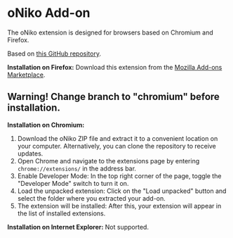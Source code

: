# oNiko Add-on

The oNiko extension is designed for browsers based on Chromium and Firefox.

Based on [this GitHub repository](https://github.com/bazelik-null/oniko.js).

**Installation on Firefox:**
Download this extension from the [Mozilla Add-ons Marketplace](https://addons.mozilla.org/en-US/firefox/addon/oniko/).

## Warning! Change branch to "chromium" before installation.
**Installation on Chromium:**
1. Download the oNiko ZIP file and extract it to a convenient location on your computer. Alternatively, you can clone the repository to receive updates.
2. Open Chrome and navigate to the extensions page by entering `chrome://extensions/` in the address bar.
3. Enable Developer Mode: In the top right corner of the page, toggle the "Developer Mode" switch to turn it on.
4. Load the unpacked extension: Click on the "Load unpacked" button and select the folder where you extracted your add-on.
5. The extension will be installed: After this, your extension will appear in the list of installed extensions.

**Installation on Internet Explorer:**
Not supported.
